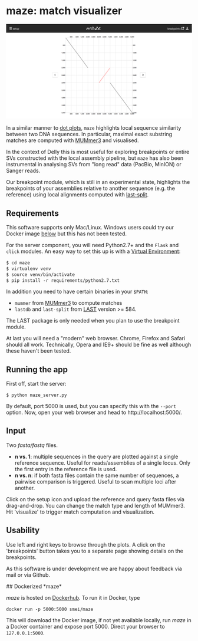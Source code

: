 # maze: match visualizer

![maze screenshot](maze.png)

In a similar manner to
[dot plots](http://en.wikipedia.org/wiki/Dot_plot_%28bioinformatics%29),
`maze` highlights local sequence similarity between two DNA sequences. In
particular, maximal exact substring matches are computed with
[MUMmer3](http://mummer.sourceforge.net/) and visualised.

In the context of Delly this is most useful for exploring breakpoints or entire
SVs constructed with the local assembly pipeline, but `maze` has also been
instrumental in analysing SVs from "long read" data (PacBio, MinION) or Sanger
reads.

Our breakpoint module, which is still in an experimental state, highlights the
breakpoints of your assemblies relative to another sequence (e.g. the reference)
using local alignments computed with [last-split](http://last.cbrc.jp/).


## Requirements 

This software supports only Mac/Linux. Windows users could try our Docker image
[below](#docker) but this has not been tested.

For the server component, you will need Python2.7+ and the `Flask` and `click`
modules. An easy way to set this up is with a
[Virtual Environment](http://docs.python-guide.org/en/latest/dev/virtualenvs/):

    $ cd maze
    $ virtualenv venv
    $ source venv/bin/activate
    $ pip install -r requirements/python2.7.txt

In addition you need to have certain binaries in your `$PATH`:

   * `mummer` from [MUMmer3](http://mummer.sourceforge.net/) to compute matches
   * `lastdb` and `last-split` from [LAST](http://last.cbrc.jp/) version >= 584.

The LAST package is only needed when you plan to use the breakpoint module.

At last you will need a "modern" web browser. Chrome, Firefox and Safari should
all work. Technically, Opera and IE9+ should be fine as well although these
haven't been tested.


## Running the app

First off, start the server:

    $ python maze_server.py

By default, port 5000 is used, but you can specify this with the
`--port` option. Now, open your web browser and head to http://localhost:5000/.


## Input

Two *fasta/fastq* files.

   * **n vs. 1**: multiple sequences in the query are plotted against a single
     reference sequence. Useful for reads/assemblies of a single locus. Only the
     first entry in the reference file is used.
   * **n vs. n**: if both fasta files contain the same number of sequences, a
     pairwise comparison is triggered. Useful to scan multiple loci after
     another.

Click on the setup icon and upload the reference and query fasta files via
drag-and-drop. You can change the match type and length of MUMmer3. Hit
'visualize' to trigger match computation and visualization.


## Usability

Use left and right keys to browse through the plots. A click on the
'breakpoints' button takes you to a separate page showing details on the
breakpoints.

As this software is under development we are happy about feedback via mail or
via Github.


<a name="docker"/>
## Dockerized *maze*
</a>

*maze* is hosted on [Dockerhub](https://hub.docker.com/). To run it in Docker,
type

```
docker run -p 5000:5000 smei/maze
```

This will download the Docker image, if not yet available locally, run *maze* in
a Docker container and expose port 5000. Direct your browser to
`127.0.0.1:5000`.

